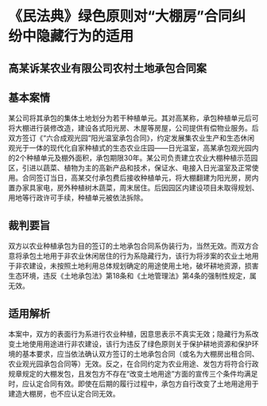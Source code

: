 # 《民法典》绿色原则对“大棚房”合同纠纷中隐藏行为的适用

## 高某诉某农业有限公司农村土地承包合同案

## 基本案情

某公司将其承包的集体土地划分为若干种植单元。其对高某称，承包种植单元后可将大棚进行装修改造，建设各式阳光房、木屋等房屋，公司提供有偿物业服务。后双方签订《“六合成观光园”阳光温室承包合同》，约定发展集农业生产和生态休闲观光于一体的现代化自家种植式的生态农业庄园——日光温室，高某承包观光园内的2个种植单元及棚外面积，承包期限30年。某公司负责建立农业大棚种植示范园区，引进以蔬菜、植物为主的高新产品和技术，保证水、电接入日光温室及正常使用。合同签订当日，高某交付承包费后接收种植单元，将大棚翻建为阳光房，房内置办家具家电，房外种植树木蔬菜，周末居住。后因园区内建设项目未取得规划、用地等行政许可手续，种植单元被依法拆除。

## 裁判要旨

双方以农业种植承包为目的签订的土地承包合同系伪装行为，当然无效。而双方合意将承包土地用于非农业休闲居住的行为系隐藏行为，该行为将涉案的农业土地用于非农建设，未按照土地利用总体规划确定的用途使用土地，破坏耕地资源，损害生态环境，违反《土地承包法》第18条和《土地管理法》第4条的强制性规定，属无效。

## 适用解析

本案中，双方的表面行为系进行农业种植，因意思表示不真实无效；隐藏行为系改变土地使用用途进行非农建设，该行为违反了绿色原则关于保护耕地资源和保护环境的基本要求，应当依法确认双方签订的土地承包合同（或名为大棚房出租合同、农业观光园承包合同等）无效。反之，在合同约定为农业用途、发包方将符合行政规章规定的大棚发包，且发包方不存在“改变土地用途”方面的宣传三个条件均满足时，应认定合同有效。即使在后期的履行过程中，承包方自行改变了土地用途用于建造大棚房，也不应认定合同无效。
